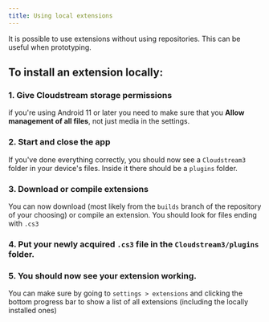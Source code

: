 ```yaml
---
title: Using local extensions
---
```


It is possible to use extensions without using repositories. This can be useful when prototyping. 

## To install an extension locally:

### 1. Give Cloudstream storage permissions
    
if you're using Android 11 or later you need to make sure that you **Allow management of all files**, not just media in the settings.

### 2. Start and close the app

If you've done everything correctly, you should now see a `Cloudstream3` folder in your device's files. Inside it there should be a `plugins` folder.

### 3. Download or compile extensions

You can now download (most likely from the `builds` branch of the repository of your choosing) or compile an extension. You should look for files ending with `.cs3`

### 4. Put your newly acquired `.cs3` file in the `Cloudstream3/plugins` folder.

### 5. You should now see your extension working. 

You can make sure by going to `settings > extensions` and clicking the bottom progress bar to show a list of all extensions (including the locally installed ones)
